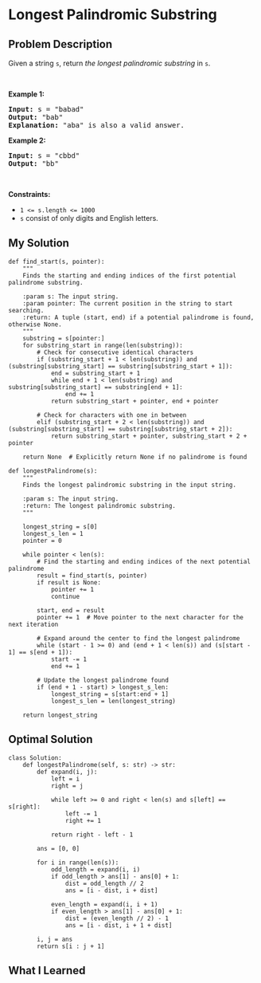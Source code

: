 # Longest Palindromic Substring

## Problem Description
<p>Given a string <code>s</code>, return <em>the longest</em> <span data-keyword="palindromic-string"><em>palindromic</em></span> <span data-keyword="substring-nonempty"><em>substring</em></span> in <code>s</code>.</p>

<p>&nbsp;</p>
<p><strong class="example">Example 1:</strong></p>

<pre>
<strong>Input:</strong> s = &quot;babad&quot;
<strong>Output:</strong> &quot;bab&quot;
<strong>Explanation:</strong> &quot;aba&quot; is also a valid answer.
</pre>

<p><strong class="example">Example 2:</strong></p>

<pre>
<strong>Input:</strong> s = &quot;cbbd&quot;
<strong>Output:</strong> &quot;bb&quot;
</pre>

<p>&nbsp;</p>
<p><strong>Constraints:</strong></p>

<ul>
	<li><code>1 &lt;= s.length &lt;= 1000</code></li>
	<li><code>s</code> consist of only digits and English letters.</li>
</ul>


## My Solution
```
def find_start(s, pointer):
    """
    Finds the starting and ending indices of the first potential palindrome substring.
    
    :param s: The input string.
    :param pointer: The current position in the string to start searching.
    :return: A tuple (start, end) if a potential palindrome is found, otherwise None.
    """
    substring = s[pointer:]
    for substring_start in range(len(substring)):
        # Check for consecutive identical characters
        if (substring_start + 1 < len(substring)) and (substring[substring_start] == substring[substring_start + 1]):
            end = substring_start + 1
            while end + 1 < len(substring) and substring[substring_start] == substring[end + 1]:
                end += 1
            return substring_start + pointer, end + pointer
        
        # Check for characters with one in between
        elif (substring_start + 2 < len(substring)) and (substring[substring_start] == substring[substring_start + 2]):
            return substring_start + pointer, substring_start + 2 + pointer

    return None  # Explicitly return None if no palindrome is found

def longestPalindrome(s):
    """
    Finds the longest palindromic substring in the input string.
    
    :param s: The input string.
    :return: The longest palindromic substring.
    """
    
    longest_string = s[0]
    longest_s_len = 1
    pointer = 0

    while pointer < len(s):
        # Find the starting and ending indices of the next potential palindrome
        result = find_start(s, pointer)
        if result is None:
            pointer += 1
            continue

        start, end = result
        pointer += 1  # Move pointer to the next character for the next iteration

        # Expand around the center to find the longest palindrome
        while (start - 1 >= 0) and (end + 1 < len(s)) and (s[start - 1] == s[end + 1]):
            start -= 1
            end += 1

        # Update the longest palindrome found
        if (end + 1 - start) > longest_s_len:
            longest_string = s[start:end + 1]
            longest_s_len = len(longest_string)

    return longest_string
```

## Optimal Solution 
```
class Solution:
    def longestPalindrome(self, s: str) -> str:
        def expand(i, j):
            left = i
            right = j

            while left >= 0 and right < len(s) and s[left] == s[right]:
                left -= 1
                right += 1

            return right - left - 1

        ans = [0, 0]

        for i in range(len(s)):
            odd_length = expand(i, i)
            if odd_length > ans[1] - ans[0] + 1:
                dist = odd_length // 2
                ans = [i - dist, i + dist]

            even_length = expand(i, i + 1)
            if even_length > ans[1] - ans[0] + 1:
                dist = (even_length // 2) - 1
                ans = [i - dist, i + 1 + dist]

        i, j = ans
        return s[i : j + 1]
```

## What I Learned
